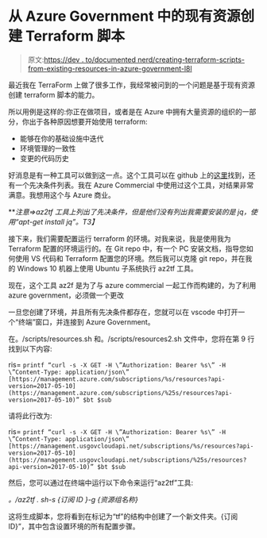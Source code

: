 # 从 Azure Government 中的现有资源创建 Terraform 脚本

> 原文:[https://dev . to/documented nerd/creating-terraform-scripts-from-existing-resources-in-azure-government-l8l](https://dev.to/documentednerd/creating-terraform-scripts-from-existing-resources-in-azure-government-l8l)

最近我在 TerraForm 上做了很多工作，我经常被问到的一个问题是基于现有资源创建 terraform 脚本的能力。

所以用例是这样的:你正在做项目，或者是在 Azure 中拥有大量资源的组织的一部分，你出于各种原因想要开始使用 terraform:

*   能够在你的基础设施中迭代
*   环境管理的一致性
*   变更的代码历史

好消息是有一种工具可以做到这一点。这个工具可以在 github 上的[这里](https://github.com/andyt530/az2tf)找到，还有一个先决条件列表。我在 Azure Commercial 中使用过这个工具，对结果非常满意。我想用这个与 Azure 商业。

***注意=>az2tf 工具上列出了先决条件，但是他们没有列出我需要安装的是 jq，使用“apt-get install jq”。*T3】**

接下来，我们需要配置运行 terraform 的环境。对我来说，我是使用我为 Terraform 配置的环境运行的。在 Git repo 中，有一个 PC 安装文档，指导您如何使用 VS 代码和 Terraform 配置您的环境。然后我可以克隆 git repo，并在我的 Windows 10 机器上使用 Ubuntu 子系统执行 az2tf 工具。

现在，这个工具 az2f 是为了与 azure commercial 一起工作而构建的，为了利用 azure government，必须做一个更改

一旦您创建了环境，并且所有先决条件都存在，您就可以在 vscode 中打开一个“终端”窗口，并连接到 Azure Government。

在。/scripts/resources.sh 和。/scripts/resources2.sh 文件中，您将在第 9 行找到以下内容:

ris= `printf “curl -s -X GET -H \”Authorization: Bearer %s\” -H \”Content-Type: application/json\” [https://management.azure.com/subscriptions/%s/resources?api-version=2017-05-10](https://management.azure.com/subscriptions/%25s/resources?api-version=2017-05-10)” $bt $sub`

请将此行改为:

ris= `printf “curl -s -X GET -H \”Authorization: Bearer %s\” -H \”Content-Type: application/json\” [https://management.usgovcloudapi.net/subscriptions/%s/resources?api-version=2017-05-10](https://management.usgovcloudapi.net/subscriptions/%25s/resources?api-version=2017-05-10)” $bt $sub`

然后，您可以通过在终端中运行以下命令来运行“az2tf”工具:

*。/az2tf . sh-s {订阅 ID }-g {资源组名称}*

这将生成脚本，您将看到在标记为“tf”的结构中创建了一个新文件夹。{订阅 ID}”，其中包含设置环境的所有配置步骤。